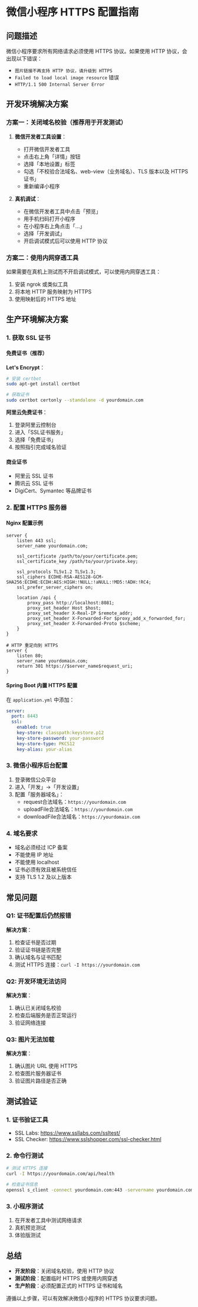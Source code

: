 # 微信小程序 HTTPS 配置指南

## 问题描述

微信小程序要求所有网络请求必须使用 HTTPS 协议。如果使用 HTTP 协议，会出现以下错误：

- `图片链接不再支持 HTTP 协议，请升级到 HTTPS`
- `Failed to load local image resource` 错误
- `HTTP/1.1 500 Internal Server Error`

## 开发环境解决方案

### 方案一：关闭域名校验（推荐用于开发测试）

1. **微信开发者工具设置**：
   - 打开微信开发者工具
   - 点击右上角「详情」按钮
   - 选择「本地设置」标签
   - 勾选「不校验合法域名、web-view（业务域名）、TLS 版本以及 HTTPS 证书」
   - 重新编译小程序

2. **真机调试**：
   - 在微信开发者工具中点击「预览」
   - 用手机扫码打开小程序
   - 在小程序右上角点击「...」
   - 选择「开发调试」
   - 开启调试模式后可以使用 HTTP 协议

### 方案二：使用内网穿透工具

如果需要在真机上测试而不开启调试模式，可以使用内网穿透工具：

1. 安装 ngrok 或类似工具
2. 将本地 HTTP 服务映射为 HTTPS
3. 使用映射后的 HTTPS 地址

## 生产环境解决方案

### 1. 获取 SSL 证书

#### 免费证书（推荐）

**Let's Encrypt**：
```bash
# 安装 certbot
sudo apt-get install certbot

# 获取证书
sudo certbot certonly --standalone -d yourdomain.com
```

**阿里云免费证书**：
1. 登录阿里云控制台
2. 进入「SSL证书服务」
3. 选择「免费证书」
4. 按照指引完成域名验证

#### 商业证书

- 阿里云 SSL 证书
- 腾讯云 SSL 证书
- DigiCert、Symantec 等品牌证书

### 2. 配置 HTTPS 服务器

#### Nginx 配置示例

```nginx
server {
    listen 443 ssl;
    server_name yourdomain.com;
    
    ssl_certificate /path/to/your/certificate.pem;
    ssl_certificate_key /path/to/your/private.key;
    
    ssl_protocols TLSv1.2 TLSv1.3;
    ssl_ciphers ECDHE-RSA-AES128-GCM-SHA256:ECDHE:ECDH:AES:HIGH:!NULL:!aNULL:!MD5:!ADH:!RC4;
    ssl_prefer_server_ciphers on;
    
    location /api {
        proxy_pass http://localhost:8081;
        proxy_set_header Host $host;
        proxy_set_header X-Real-IP $remote_addr;
        proxy_set_header X-Forwarded-For $proxy_add_x_forwarded_for;
        proxy_set_header X-Forwarded-Proto $scheme;
    }
}

# HTTP 重定向到 HTTPS
server {
    listen 80;
    server_name yourdomain.com;
    return 301 https://$server_name$request_uri;
}
```

#### Spring Boot 内置 HTTPS 配置

在 `application.yml` 中添加：

```yaml
server:
  port: 8443
  ssl:
    enabled: true
    key-store: classpath:keystore.p12
    key-store-password: your-password
    key-store-type: PKCS12
    key-alias: your-alias
```

### 3. 微信小程序后台配置

1. 登录微信公众平台
2. 进入「开发」->「开发设置」
3. 配置「服务器域名」：
   - request合法域名：`https://yourdomain.com`
   - uploadFile合法域名：`https://yourdomain.com`
   - downloadFile合法域名：`https://yourdomain.com`

### 4. 域名要求

- 域名必须经过 ICP 备案
- 不能使用 IP 地址
- 不能使用 localhost
- 证书必须有效且被系统信任
- 支持 TLS 1.2 及以上版本

## 常见问题

### Q1: 证书配置后仍然报错

**解决方案**：
1. 检查证书是否过期
2. 验证证书链是否完整
3. 确认域名与证书匹配
4. 测试 HTTPS 连接：`curl -I https://yourdomain.com`

### Q2: 开发环境无法访问

**解决方案**：
1. 确认已关闭域名校验
2. 检查后端服务是否正常运行
3. 验证网络连接

### Q3: 图片无法加载

**解决方案**：
1. 确认图片 URL 使用 HTTPS
2. 检查图片服务器证书
3. 验证图片路径是否正确

## 测试验证

### 1. 证书验证工具

- SSL Labs: https://www.ssllabs.com/ssltest/
- SSL Checker: https://www.sslshopper.com/ssl-checker.html

### 2. 命令行测试

```bash
# 测试 HTTPS 连接
curl -I https://yourdomain.com/api/health

# 检查证书信息
openssl s_client -connect yourdomain.com:443 -servername yourdomain.com
```

### 3. 小程序测试

1. 在开发者工具中测试网络请求
2. 真机预览测试
3. 体验版测试

## 总结

- **开发阶段**：关闭域名校验，使用 HTTP 协议
- **测试阶段**：配置临时 HTTPS 或使用内网穿透
- **生产阶段**：必须配置正式的 HTTPS 证书和域名

遵循以上步骤，可以有效解决微信小程序的 HTTPS 协议要求问题。